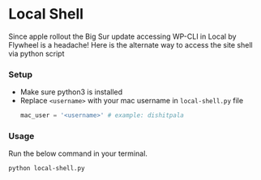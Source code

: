 # Local Shell
Since apple rollout the Big Sur update accessing WP-CLI in Local by Flywheel is a headache! Here is the alternate way to access the site shell via python script

### Setup
- Make sure python3 is installed
- Replace `<username>` with your mac username in `local-shell.py` file
  ```python
  mac_user = '<username>' # example: dishitpala
  ```

### Usage
Run the below command in your terminal.
```shell
python local-shell.py
```
